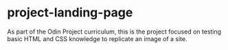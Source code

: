 # project-landing-page

As part of the Odin Project curriculum, this is the project focused on testing
basic HTML and CSS knowledge to replicate an image of a site.